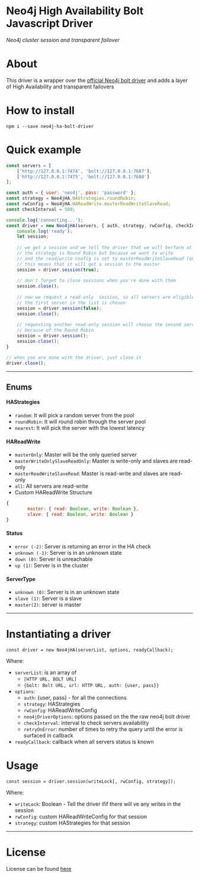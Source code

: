 # Neo4j High Availability Bolt Javascript Driver
_Neo4j cluster session and transparent failover_

# About
This driver is a wrapper over the [official Neo4j bolt driver](https://github.com/neo4j/neo4j-javascript-driver) and adds a layer of High Availability and transparent failovers

# How to install
`npm i --save neo4j-ha-bolt-driver`

# Quick example

```javascript
const servers = [
    ['http://127.0.0.1:7474', 'bolt://127.0.0.1:7687'],
    ['http://127.0.0.1:7475', 'bolt://127.0.0.1:7688']
];

const auth = { user: 'neo4j', pass: 'password' };
const strategy = Neo4jHA.HAStrategies.roundRobin;
const rwConfig = Neo4jHA.HAReadWrite.masterReadWriteSlaveRead;
const checkInterval = 500;

console.log('connecting...');
const driver = new Neo4jHA(servers, { auth, strategy, rwConfig, checkInterval }, () => {
    console.log('ready');
    let session;
  
    // we get a session and we tell the driver that we will berform at least one write
    // the strategy is Round Robin but because we want to write 
    // and the read/write config is set to masterReadWriteSlaveRead (only master can write) 
    // this means that it will get a session to the master 
    session = driver.session(true);
    
    // don't forget to close sessions when you're done with them
    session.close();
    
    // now we request a read-only  session, so all servers are eligible for conenctions
    // the first server in the list is chosen
    session = driver.session(false);
    session.close();
    
    // requesting another read-only session will choose the second server
    // because of the Round Robin 
    session = driver.session();
    session.close();
}

// when you are done with the driver, just close it
driver.close();
```

___

## Enums 

#### HAStrategies
- `random`: It will pick a random server from the pool
- `roundRobin`: It will round robin through the server pool
- `nearest`: It will pick the server with the lowest latency

#### HAReadWrite
- `masterOnly`: Master will be the only queried server
- `masterWriteOnlySlaveReadOnly`: Master is write-only and slaves are read-only
- `masterReadWriteSlaveRead`: Master is read-write and slaves are read-only
- `all`: All servers are read-write
- Custom HAReadWrite Structure
```javascript
{
        master: { read: Boolean, write: Boolean },
        slave: { read: Boolean, write: Boolean }
}
```

#### Status
- `error (-2)`: Server is returning an error in the HA check
- `unknown (-1)`: Server is in an unknown state
- `down (0)`: Server is unreachable
- `up (1)`: Server is in the cluster

#### ServerType
- `unknown (0)`: Server is in an unknown state
- `slave (1)`: Server is a slave
- `master(2)`: server is master

___

# Instantiating a driver
`const driver = new Neo4jHA(serverList, options, readyCallback);`

Where:
- `serverList`: is an array of 
    - `[HTTP URL, BOLT URL]`
    - `{bolt: Bolt URL, url: HTTP URL, auth: {user, pass}}`
- `options`:
    - `auth`: {user, pass} - for all the connections
    - `strategy`: HAStrategies
    - `rwConfig`: HAReadWriteConfig
    - `neo4jDriverOptions`: options passed on the the raw neo4j bolt driver
    - `checkInterval`: interval to check servers availability
    - `retryOnError`: number of times to retry the query until the error is surfaced in callback
- `readyCallback`: callback when all servers status is known 

# Usage
`const session = driver.session(writeLock[, rwConfig, strategy]);`

Where: 
- `writeLock`: Boolean - Tell the driver ifif there will ve any writes in the session
- `rwConfig`: custom HAReadWriteConfig for that session
- `strategy`: custom HAStrategies for that session

___

# License
License can be found [here](https://github.com/findie/neo4j-bolt-js-high-availability-driver/blob/master/LICENSE.MD)